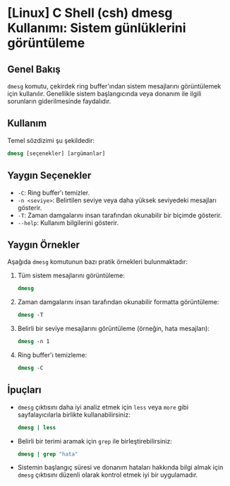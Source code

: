 # [Linux] C Shell (csh) dmesg Kullanımı: Sistem günlüklerini görüntüleme

## Genel Bakış
`dmesg` komutu, çekirdek ring buffer'ından sistem mesajlarını görüntülemek için kullanılır. Genellikle sistem başlangıcında veya donanım ile ilgili sorunların giderilmesinde faydalıdır.

## Kullanım
Temel sözdizimi şu şekildedir:
```csh
dmesg [seçenekler] [argümanlar]
```

## Yaygın Seçenekler
- `-C`: Ring buffer'ı temizler.
- `-n <seviye>`: Belirtilen seviye veya daha yüksek seviyedeki mesajları gösterir.
- `-T`: Zaman damgalarını insan tarafından okunabilir bir biçimde gösterir.
- `--help`: Kullanım bilgilerini gösterir.

## Yaygın Örnekler
Aşağıda `dmesg` komutunun bazı pratik örnekleri bulunmaktadır:

1. Tüm sistem mesajlarını görüntüleme:
   ```csh
   dmesg
   ```

2. Zaman damgalarını insan tarafından okunabilir formatta görüntüleme:
   ```csh
   dmesg -T
   ```

3. Belirli bir seviye mesajlarını görüntüleme (örneğin, hata mesajları):
   ```csh
   dmesg -n 1
   ```

4. Ring buffer'ı temizleme:
   ```csh
   dmesg -C
   ```

## İpuçları
- `dmesg` çıktısını daha iyi analiz etmek için `less` veya `more` gibi sayfalayıcılarla birlikte kullanabilirsiniz:
  ```csh
  dmesg | less
  ```
- Belirli bir terimi aramak için `grep` ile birleştirebilirsiniz:
  ```csh
  dmesg | grep "hata"
  ```
- Sistemin başlangıç süresi ve donanım hataları hakkında bilgi almak için `dmesg` çıktısını düzenli olarak kontrol etmek iyi bir uygulamadır.